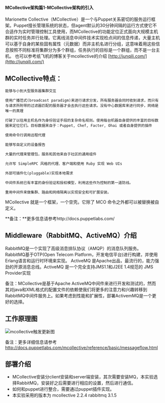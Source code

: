 #### MCollective架构篇1-MCollective架构的引入



Marionette Collective（MCollective）是一个与Puppet关系密切的服务运行框架。Puppet擅长管理系统的状态，但agent默认的30分钟间隔的运行方式使它不合适作为实时管理控制工具使用，而MCollective的功能定位正式面向大规模主机群的实时任务并行处理。它离线消息中间件技术实现检点间的信息传递，大量主机可以基于自身的某些固有属性（元数据）而非主机名进行分组，这意味着用这些信息按照不同标准将集群分为多个群组，任务执行的目标是一个群组，而不是一台主机。
也可以参考纸飞机的博客关于mcollective的介绍 [http://junqili.com/](http://junqili.com/)

<!--more-->

## MCollective特点： ##

    能够与小到大型服务器集群交互

    使用广播范式(broadcast paradigm)来进行请求分发，所有服务器会同时收到请求，而只有与请求所附带的过滤器匹配的服务器才会去执行这些请求。没有中心数据库来进行同步，网络是唯一的真理

    打破了以往用主机名作为身份验证手段的复杂命名规则。使用每台机器自身提供的丰富的目标数据来定位它们。目标数据来自于：Puppet, Chef, Facter, Ohai 或者自身提供的插件

    使用命令行调用远程代理

    能够写自定义的设备报告

    大量的代理来管理包，服务和其他来自于社区的通用组件

    允许写 SimpleRPC 风格的代理、客户端和使用 Ruby 实现 Web UIs

    外部可插件化(pluggable)实现本地需求

    中间件系统已有丰富的身份验证和授权模型，利用这些作为控制的第一道防线。

    重用中间件来做集群、路由和网络隔离以实现安全和可扩展安装。

MCollective 就是一个框架，一个空壳。它除了 MCO 命令之外都可以被替换被自定义。

**备注：**更多信息请参考http://docs.puppetlabs.com/

## Middleware（RabbitMQ、ActiveMQ）介绍 ##

RabbitMQ是一个实现了高级消息排队协议（AMQP）的消息队列服务。RabbitMQ基于OTP(Open Telecom Platform，开发电信平台)进行构建，并使用Erlang语言和运行时环境来实现。 ActiveMQ 是Apache出品，最流行的，能力强劲的开源消息总线。ActiveMQ 是一个完全支持JMS1.1和J2EE 1.4规范的 JMS Provider实现

备注：MCollective是基于Apache ActiveMQ中间件来进行开发和测试的，然而其对java和XML格式的配置文件的依赖使我们将更多的注意力和兴趣转移到RabbitMQ中间件服务上。如果考虑到性能和扩展性，部署ActivemMQ是一个更好的选择。

## 工作原理图 ##

![mcollective触发更新图](http://kisspuppet.com/img/mcollective-1.png)

备注：更多详细信息请参考 http://docs.puppetlabs.com/mcollective/reference/basic/messageflow.html 

## 部署介绍 ##

- MCollective安装分client安装和server端安装，其次需要安装MQ，本实验选择RabbitMQ，安装好之后需要进行相应的设置，然后进行通信。
- 如何和puppet进行整合，需要通过puppet插件实现。
- 本实验采用的版本为
mcollective 2.2.4
rabbitmq  3.1.5

